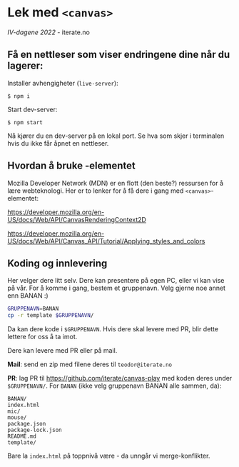# Lek med `<canvas>`

_IV-dagene 2022_ - iterate.no

## Få en nettleser som viser endringene dine når du lagerer:

Installer avhengigheter (`live-server`):

    $ npm i
    
Start dev-server:

    $ npm start
    
Nå kjører du en dev-server på en lokal port. Se hva som skjer i terminalen hvis
du ikke får åpnet en nettleser.

## Hvordan å bruke <canvas>-elementet

Mozilla Developer Network (MDN) er en flott (den beste?) ressursen for å lære
webteknologi. Her er to lenker for å få dere i gang med `<canvas>`-elementet:

https://developer.mozilla.org/en-US/docs/Web/API/CanvasRenderingContext2D

https://developer.mozilla.org/en-US/docs/Web/API/Canvas_API/Tutorial/Applying_styles_and_colors

## Koding og innlevering

Her velger dere litt selv. Dere kan presentere på egen PC, eller vi kan vise på
vår. For å komme i gang, bestem et gruppenavn. Velg gjerne noe annet enn BANAN
:)

```bash
GRUPPENAVN=BANAN
cp -r template $GRUPPENAVN/
```

Da kan dere kode i `$GRUPPENAVN`. Hvis dere skal levere med PR, blir dette
lettere for oss å ta imot.

Dere kan levere med PR eller på mail.

**Mail**: send en zip med filene deres til `teodor@iterate.no`

**PR**: lag PR til https://github.com/iterate/canvas-play med koden deres under
`$GRUPPENAVN/`. For `BANAN` (ikke velg gruppenavn BANAN alle sammen, da):

    BANAN/
    index.html
    mic/
    mouse/
    package.json
    package-lock.json
    README.md
    template/

Bare la `index.html` på toppnivå være - da unngår vi merge-konflikter.

